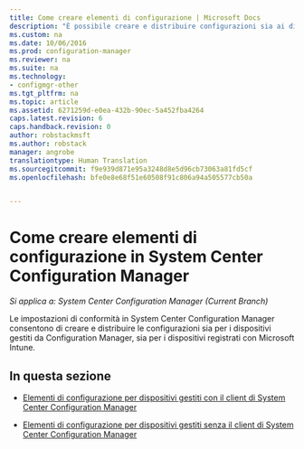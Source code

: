 ```yaml
---
title: Come creare elementi di configurazione | Microsoft Docs
description: "È possibile creare e distribuire configurazioni sia ai dispositivi gestiti da System Center Configuration Manager, sia a quelli registrati con Microsoft Intune."
ms.custom: na
ms.date: 10/06/2016
ms.prod: configuration-manager
ms.reviewer: na
ms.suite: na
ms.technology:
- configmgr-other
ms.tgt_pltfrm: na
ms.topic: article
ms.assetid: 6271259d-e0ea-432b-90ec-5a452fba4264
caps.latest.revision: 6
caps.handback.revision: 0
author: robstackmsft
ms.author: robstack
manager: angrobe
translationtype: Human Translation
ms.sourcegitcommit: f9e939d871e95a3248d8e5d96cb73063a81fd5cf
ms.openlocfilehash: bfe0e8e68f51e60508f91c806a94a505577cb50a


---
```

# <a name="how-to-create-configuration-items-in-system-center-configuration-manager"></a>Come creare elementi di configurazione in System Center Configuration Manager

*Si applica a: System Center Configuration Manager (Current Branch)*

Le impostazioni di conformità in System Center Configuration Manager consentono di creare e distribuire le configurazioni sia per i dispositivi gestiti da Configuration Manager, sia per i dispositivi registrati con Microsoft Intune.  

## <a name="in-this-section"></a>In questa sezione  

-   [Elementi di configurazione per dispositivi gestiti con il client di System Center Configuration Manager](../../compliance/deploy-use/configuration-items-for-devices-managed-with-the-client.md)  

-   [Elementi di configurazione per dispositivi gestiti senza il client di System Center Configuration Manager](../../compliance/deploy-use/configuration-items-for-devices-managed-without-the-client.md)  



<!--HONumber=Dec16_HO3-->


